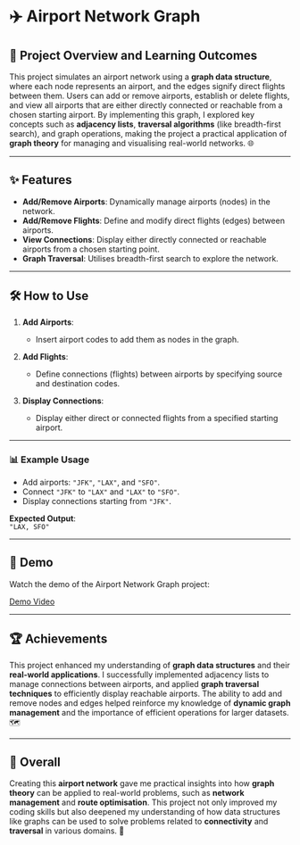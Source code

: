 # ✈️ Airport Network Graph

## 🚀 Project Overview and Learning Outcomes

This project simulates an airport network using a **graph data structure**, where each node represents an airport, and the edges signify direct flights between them. Users can add or remove airports, establish or delete flights, and view all airports that are either directly connected or reachable from a chosen starting airport. By implementing this graph, I explored key concepts such as **adjacency lists**, **traversal algorithms** (like breadth-first search), and graph operations, making the project a practical application of **graph theory** for managing and visualising real-world networks. 🌐

---

## ✨ Features

- **Add/Remove Airports**: Dynamically manage airports (nodes) in the network.
- **Add/Remove Flights**: Define and modify direct flights (edges) between airports.
- **View Connections**: Display either directly connected or reachable airports from a chosen starting point.
- **Graph Traversal**: Utilises breadth-first search to explore the network.

---

## 🛠️ How to Use

1. **Add Airports**:  
   - Insert airport codes to add them as nodes in the graph.
   
2. **Add Flights**:  
   - Define connections (flights) between airports by specifying source and destination codes.

3. **Display Connections**:  
   - Display either direct or connected flights from a specified starting airport.

---

### 📊 Example Usage

- Add airports: `"JFK"`, `"LAX"`, and `"SFO"`.
- Connect `"JFK"` to `"LAX"` and `"LAX"` to `"SFO"`.
- Display connections starting from `"JFK"`.

**Expected Output**:  
`"LAX, SFO"`

---

## 🎥 Demo

Watch the demo of the Airport Network Graph project:

[Demo Video](https://youtu.be/1wkMMBl2UVs?si=4xfmsU5TUqg90LUv)

---

## 🏆 Achievements

This project enhanced my understanding of **graph data structures** and their **real-world applications**. I successfully implemented adjacency lists to manage connections between airports, and applied **graph traversal techniques** to efficiently display reachable airports. The ability to add and remove nodes and edges helped reinforce my knowledge of **dynamic graph management** and the importance of efficient operations for larger datasets. 🗺️

---

## 🌟 Overall

Creating this **airport network** gave me practical insights into how **graph theory** can be applied to real-world problems, such as **network management** and **route optimisation**. This project not only improved my coding skills but also deepened my understanding of how data structures like graphs can be used to solve problems related to **connectivity** and **traversal** in various domains. 🚀
